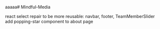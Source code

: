 aaaaa# Mindful-Media

react select
repair to be more reusable: navbar, footer, TeamMemberSlider
add popping-star component to about page
